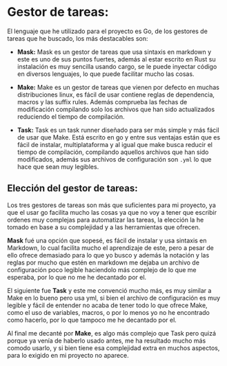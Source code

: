 # Gestor de tareas:

El lenguaje que he utilizado para el proyecto es Go, de los gestores de tareas que he buscado, los más destacables son:   
- **Mask:**  Mask es un gestor de tareas que usa sintaxis en markdown y este es uno de sus puntos fuertes, además al estar escrito en Rust su instalación es muy sencilla usando cargo, se le puede inyectar código en diversos lenguajes, lo que puede facilitar mucho las cosas.     

- **Make:** Make es un gestor de tareas que vienen por defecto en muchas distribuciones linux, es fácil de usar contiene reglas de dependencia, macros y las suffix rules. Además comprueba las fechas de modificación compilando solo los archivos que han sido actualizados reduciendo el tiempo de compilación.    

- **Task:** Task es un task runner diseñado para ser más simple y más fácil de usar que Make. Está escrito en go y entre sus ventajas están que es fácil de instalar, multiplataforma y al igual que make busca reducir el tiempo de compilación, compilando aquellos archivos que han sido modificados, además sus archivos de configuración son ``.yml`` lo que hace que sean muy legibles.     

## **Elección del gestor de tareas:**   
Los tres gestores de tareas son más que suficientes para mi proyecto, ya que el usar go facilita mucho las cosas ya que no voy a tener que escribir ordenes muy complejas para automatizar las tareas, la elección la he tomado en base a su complejidad y a las herramientas que ofrecen.  

**Mask** fué una opción que sopesé, es fácil de instalar y usa sintaxis en Markdown, lo cual facilita mucho el aprendizaje de este, pero a pesar de ello ofrece demasiado para lo que yo busco y además la  notación y las reglas por mucho que estén en markdown me dejaba un archivo de configuración poco legible haciendolo más complejo de lo que me esperaba, por lo que no me he decantado por el.     

El siguiente fue **Task** y este me convenció mucho más, es muy similar a Make en lo bueno pero usa yml, si bien el archivo de configuración es muy legible y fácil de entender no acaba de tener todo lo que ofrece Make, como el uso de variables, macros, o por lo menos yo no he encontrado como hacerlo, por lo que tampoco me he decantado por el.     

Al final me decanté por **Make**, es algo más complejo que Task pero quizá porque ya venía de haberlo usado antes, me ha resultado mucho más comodo usarlo, y si bien tiene esa complejidad extra en muchos aspectos, para lo exigido en mi proyecto no aparece.
